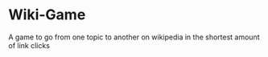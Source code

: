 # Wiki-Game
A game to go from one topic to another on wikipedia in the shortest amount of link clicks
